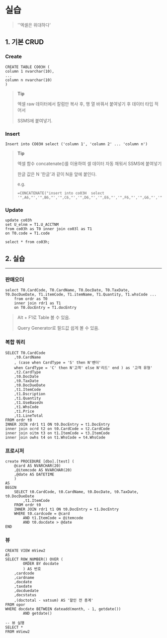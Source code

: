 # 실습

> ''엑셀은 위대하다'

## 1. 기본 CRUD

### Create

```mssql
CREATE TABLE CO03H (
column 1 nvarchar(10),
...
column n nvarchar(10)
)
```

> **Tip**
>
> 엑셀 raw 데이터에서 칼럼만 복사 후, 행 열 바꿔서 붙여넣기 후 데이터 타입 적어서
>
> SSMS에 붙여넣기.

### Insert

```mssql
Insert into CO03H select ('column 1', 'column 2' ... 'column n')
```

> **Tip**
>
> 엑셀 함수 concatenate()를 이용하여 셀 데이터 자동 채워서 SSMS에 붙여넣기
>
> 한글 값은 N '한글'과 같이 N을 앞에 붙인다.
>
> e.g.  
>
> ```excel
> =CONCATENATE("insert into co03H  select '",A6,"','",B6,"','",C6,"','",D6,"','",E6,"','",F6,"','",G6,"','",H6,"','",I6,"','",J6,"','",K6,"','",L6,"','",M6,"',N'",N6,"','",O6,"',N'",P6,"','",Q6,"','",R6,"',N'",S6,"','",T6,"','",U6,"','",V6,"','",W6,"'",)
> ```

### Update

```mssql
update co03h
set U_elnm = T1.U_ACCTNM
from co03h as T0 inner join co03l as T1
on T0.code = T1.code

select * from co03h;
```



## 2. 실습

---

### 판매오더

```mssql
select T0.CardCode, T0.CardName, T0.DocDate, T0.TaxDate,    T0.DocDueDate, T1.itemCode, T1.itemName, T1.Quantity, T1.whsCode ...
    from ordr as T0
    inner join rdr1 as T1
    on T0.docEntry = T1.docEntry
```

> Alt + F1로 Table 볼 수 있음.
>
> Query Generator로 필드값 쉽게 볼 수 있음.

### 복합 쿼리

```mssql
SELECT T0.CardCode
	,t0.CardName
	, (case when CardType = 'S' then N'벤더'
	when CardType = 'C' then N'고객' else N'리드' end ) as '고객 유형'
	,t2.CardType
	,t0.DocDate
	,t0.TaxDate
	,t0.DocDueDate
	,t1.ItemCode
	,t1.Dscription
	,t1.Quantity
	,t1.UseBaseUn
	,t1.WhsCode
	,t1.Price
	,t1.LineTotal
FROM ordr t0
INNER JOIN rdr1 t1 ON t0.DocEntry = t1.DocEntry
inner join ocrd t2 on t0.CardCode = t2.CardCode
inner join oitm t3 on t1.ItemCode = t3.ItemCode
inner join owhs t4 on t1.WhsCode = t4.WhsCode
```



### 프로시저

```mssql
create PROCEDURE [dbo].[test] (
	@card AS NVARCHAR(20)
	,@itemcode AS NVARCHAR(20)
	,@date AS DATETIME
	)
AS
BEGIN
	SELECT t0.CardCode, t0.CardName, t0.DocDate, t0.TaxDate, t0.DocDueDate
		,t1.ItemCode
	FROM ordr t0
	INNER JOIN rdr1 t1 ON t0.DocEntry = t1.DocEntry
	WHERE t0.cardcode = @card
		AND t1.ItemCode = @itemcode
		AND t0.docdate > @date
END
```



### 뷰

```mssql
CREATE VIEW mView2
AS
SELECT ROW_NUMBER() OVER (
		ORDER BY docdate
		) AS 번호
	,cardcode
	,cardname
	,docdate
	,taxdate
	,docduedate
	,docstatus
	,(doctotal - vatsum) AS '할인 전 총계'
FROM opor
WHERE docdate BETWEEN dateadd(month, - 1, getdate())
		AND getdate()

-- 뷰 실행
SELECT *
FROM mView2
```